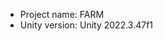 <!-- UNITY CODE ASSIST INSTRUCTIONS START -->
- Project name: FARM
- Unity version: Unity 2022.3.47f1
<!-- UNITY CODE ASSIST INSTRUCTIONS END -->